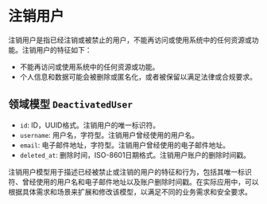 # 注销用户

注销用户是指已经注销或被禁止的用户，不能再访问或使用系统中的任何资源或功能。注销用户的特征如下：

- 不能再访问或使用系统中的任何资源或功能。
- 个人信息和数据可能会被删除或匿名化，或者被保留以满足法律或合规要求。

## 领域模型 `DeactivatedUser`

- `id`: ID，UUID格式。注销用户的唯一标识符。
- `username`: 用户名，字符型。注销用户曾经使用的用户名。
- `email`: 电子邮件地址，字符型。注销用户曾经使用的电子邮件地址。
- `deleted_at`: 删除时间，ISO-8601日期格式。注销用户账户的删除时间戳。

注销用户模型用于描述已经被禁止或注销的用户的特征和行为，包括其唯一标识符、曾经使用的用户名和电子邮件地址以及账户删除时间戳。在实际应用中，可以根据具体需求和场景来扩展和修改该模型，以满足不同的业务需求和安全要求。
